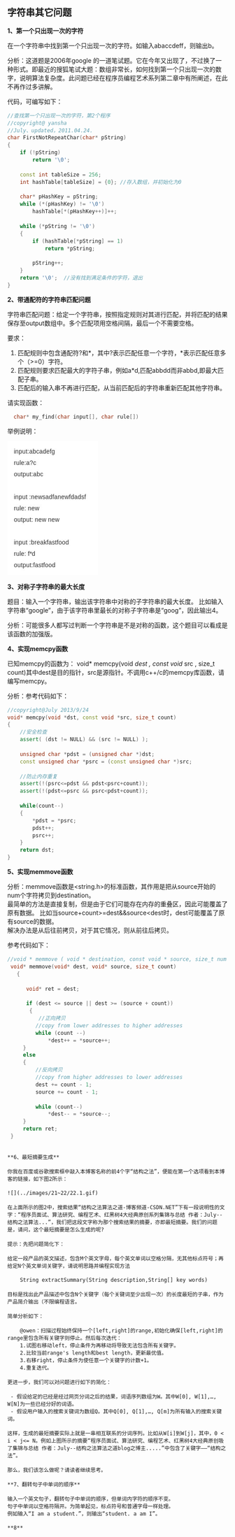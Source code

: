## 字符串其它问题

**1、第一个只出现一次的字符**

在一个字符串中找到第一个只出现一次的字符。如输入abaccdeff，则输出b。

分析：这道题是2006年google 的一道笔试题。它在今年又出现了，不过换了一种形式。即最近的搜狐笔试大题：数组非常长，如何找到第一个只出现一次的数字，说明算法复杂度。此问题已经在程序员编程艺术系列第二章中有所阐述，在此不再作过多讲解。

代码，可编写如下：
```cpp
//查找第一个只出现一次的字符，第2个程序
//copyright@ yansha
//July、updated，2011.04.24.
char FirstNotRepeatChar(char* pString)
{
    if (!pString)
        return '\0';

    const int tableSize = 256;
    int hashTable[tableSize] = {0}; //存入数组，并初始化为0

    char* pHashKey = pString;
    while (*(pHashKey) != '\0')
        hashTable[*(pHashKey++)]++;

    while (*pString != '\0')
    {
        if (hashTable[*pString] == 1)
            return *pString;

        pString++;
    }
    return '\0';  //没有找到满足条件的字符，退出
}
```



**2、带通配符的字符串匹配问题**

字符串匹配问题：给定一个字符串，按照指定规则对其进行匹配，并将匹配的结果保存至output数组中。多个匹配项用空格间隔，最后一个不需要空格。  

要求：  

1. 匹配规则中包含通配符?和\*，其中?表示匹配任意一个字符，\*表示匹配任意多个（>=0）字符。  
2. 匹配规则要求匹配最大的字符子串，例如a\*d,匹配abbdd而非abbd,即最大匹配子串。  
3. 匹配后的输入串不再进行匹配，从当前匹配后的字符串重新匹配其他字符串。  

请实现函数：  
```c
  char* my_find(char input[], char rule[])
```

举例说明：  

![31.1.jpg](../images/30~31/31.1.jpg)


**3、对称子字符串的最大长度**

题目：输入一个字符串，输出该字符串中对称的子字符串的最大长度。
比如输入字符串“google”，由于该字符串里最长的对称子字符串是“goog”，因此输出4。

分析：可能很多人都写过判断一个字符串是不是对称的函数，这个题目可以看成是该函数的加强版。

**4、实现memcpy函数**

已知memcpy的函数为： void* memcpy(void *dest , const void* src , size_t count)其中dest是目的指针，src是源指针。不调用c++/c的memcpy库函数，请编写memcpy。

分析：参考代码如下：
```cpp
//copyright@July 2013/9/24  
void* memcpy(void *dst, const void *src, size_t count)      
{      
    //安全检查  
    assert( (dst != NULL) && (src != NULL) );      
  
    unsigned char *pdst = (unsigned char *)dst;      
    const unsigned char *psrc = (const unsigned char *)src;      
  
    //防止内存重复  
    assert(!(psrc<=pdst && pdst<psrc+count));      
    assert(!(pdst<=psrc && psrc<pdst+count));      
  
    while(count--)      
    {      
        *pdst = *psrc;      
        pdst++;      
        psrc++;      
    }      
    return dst;      
}    
```


**5、实现memmove函数**

分析：memmove函数是<string.h>的标准函数，其作用是把从source开始的num个字符拷贝到destination。  
最简单的方法是直接复制，但是由于它们可能存在内存的重叠区，因此可能覆盖了原有数据。  比如当source+count>=dest&&source<dest时，dest可能覆盖了原有source的数据。  
解决办法是从后往前拷贝，对于其它情况，则从前往后拷贝。  

参考代码如下：
```cpp
//void * memmove ( void * destination, const void * source, size_t num );)  
 void* memmove(void* dest, void* source, size_t count)  
   {  
  
      void* ret = dest;  
  
      if (dest <= source || dest >= (source + count))  
       {  
          //正向拷贝  
         //copy from lower addresses to higher addresses  
         while (count --)  
             *dest++ = *source++;  
     }  
     else  
     {  
         //反向拷贝  
         //copy from higher addresses to lower addresses  
         dest += count - 1;  
         source += count - 1;  
  
         while (count--)  
             *dest-- = *source--;  
     }  
     return ret;  
 }  
```
```

**6、最短摘要生成**

你我在百度或谷歌搜索框中敲入本博客名称的前4个字“结构之法”，便能在第一个选项看到本博客的链接，如下图2所示：

![](../images/21~22/22.1.gif)

在上面所示的图2中，搜索结果“结构之法算法之道-博客频道-CSDN.NET”下有一段说明性的文字：“程序员面试、算法研究、编程艺术、红黑树4大经典原创系列集锦与总结 作者：July--结构之法算法...”，我们把这段文字称为那个搜索结果的摘要，亦即最短摘要。我们的问题是，请问，这个最短摘要是怎么生成的呢?

提示：先把问题简化下：

给定一段产品的英文描述，包含M个英文字母，每个英文单词以空格分隔，无其他标点符号；再给定N个英文单词关键字，请说明思路并编程实现方法

    String extractSummary(String description,String[] key words)

目标是找出此产品描述中包含N个关键字（每个关键词至少出现一次）的长度最短的子串，作为产品简介输出（不限编程语言。

简单分析如下：

    @owen：扫描过程始终保持一个[left,right]的range,初始化确保[left,right]的range里包含所有关键字则停止。然后每次迭代：
    1.试图右移动left，停止条件为再移动将导致无法包含所有关键字。
    2.比较当前range's length和best length，更新最优值。
    3.右移right，停止条件为使任意一个关键字的计数+1。
    4.重复迭代。

更进一步，我们可以对问题进行如下的简化：

 - 假设给定的已经是经过网页分词之后的结果，词语序列数组为W。其中W[0], W[1],…, W[N]为一些已经分好的词语。
 - 假设用户输入的搜索关键词为数组Q。其中Q[0], Q[1],…, Q[m]为所有输入的搜索关键词。

这样，生成的最短摘要实际上就是一串相互联系的分词序列。比如从W[i]到W[j]，其中，0 < i < j<= N。例如上图所示的摘要“程序员面试、算法研究、编程艺术、红黑树4大经典原创吸了集锦与总结 作者：July--结构之法算法之道blog之博主.....”中包含了关键字——“结构之法”。

那么，我们该怎么做呢？请读者继续思考。

**7、翻转句子中单词的顺序**

输入一个英文句子，翻转句子中单词的顺序，但单词内字符的顺序不变。
句子中单词以空格符隔开。为简单起见，标点符号和普通字母一样处理。
例如输入“I am a student.”，则输出“student. a am I”。

**8**
